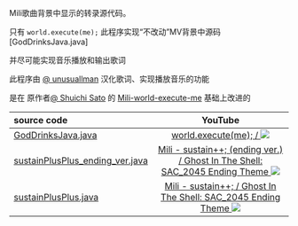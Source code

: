 Mili歌曲背景中显示的转录源代码。

只有 `world.execute(me);`
此程序实现“不改动”MV背景中源码[GodDrinksJava.java]

并尽可能实现音乐播放和输出歌词

此程序由 [@ unusuallman](https://github.com/unusuallman) 汉化歌词、实现播放音乐的功能

是在 原作者[@ Shuichi Sato](https://github.com/syuchan1005) 的 [Mili-world-execute-me](https://github.com/syuchan1005/Mili-world-execute-me.git) 基础上改进的


| source code                                                                       |                                                                                   YouTube                                                                                    |
|:----------------------------------------------------------------------------------|:----------------------------------------------------------------------------------------------------------------------------------------------------------------------------:|
| [GodDrinksJava.java](src/goddrinksjava/GodDrinksJava.java)                        |                              [world.execute(me); / ![](http://img.youtube.com/vi/ESx_hy1n7HA/0.jpg)](https://www.youtube.com/watch?v=ESx_hy1n7HA)                              |
| [sustainPlusPlus_ending_ver.java](src/extraLarge/sustainPlusPlus_ending_ver.java) | [Mili - sustain++; (ending ver.) / Ghost In The Shell: SAC_2045 Ending Theme ![](https://img.youtube.com/vi/Wu4fVGsEn8s/0.jpg)](https://www.youtube.com/watch?v=Wu4fVGsEn8s) |
| [sustainPlusPlus.java](src/extraLarge/sustainPlusPlus.java)                       |        [Mili - sustain++; / Ghost In The Shell: SAC_2045 Ending Theme ![](https://img.youtube.com/vi/JHY0PYZXvfU/0.jpg)](https://www.youtube.com/watch?v=JHY0PYZXvfU)        |
